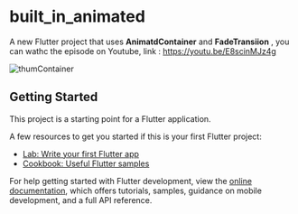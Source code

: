 # built_in_animated

A new Flutter project that uses **AnimatdContainer** and **FadeTransiion** , you can wathc the episode on Youtube, link : https://youtu.be/E8scinMJz4g

![thumContainer](https://user-images.githubusercontent.com/36349126/191806079-6389b5fc-3af8-44fe-9670-56cdc27273dd.png)


## Getting Started


This project is a starting point for a Flutter application.

A few resources to get you started if this is your first Flutter project:

- [Lab: Write your first Flutter app](https://docs.flutter.dev/get-started/codelab)
- [Cookbook: Useful Flutter samples](https://docs.flutter.dev/cookbook)

For help getting started with Flutter development, view the
[online documentation](https://docs.flutter.dev/), which offers tutorials,
samples, guidance on mobile development, and a full API reference.

